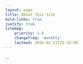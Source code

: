 ```yaml
---
layout: page
title: About This Site
bold-links: true
justify: true
sitemap:
    priority: 1.0
    changefreq: 'monthly'
    lastmod: 2016-02-21T23:18:00
---
```


...
